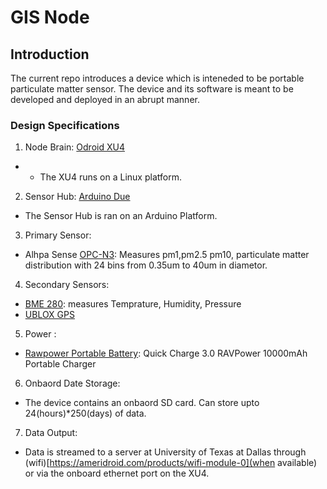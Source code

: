 # GIS Node

## Introduction 
The current repo introduces a device which is inteneded to be portable particulate matter sensor. The device and its software  is meant to be developed and deployed in an abrupt manner.

### Design Specifications  

1. Node Brain: [Odroid XU4](https://ameridroid.com/products/odroid-xu4)
- - The XU4 runs on a Linux platform. 

2. Sensor Hub: [Arduino Due](https://store.arduino.cc/usa/arduino-due)
- The Sensor Hub is ran on an Arduino Platform. 

3. Primary Sensor: 
- Alhpa Sense [OPC-N3](http://www.alphasense.com/WEB1213/wp-content/uploads/2018/02/OPC-N3.pdf): Measures pm1,pm2.5 pm10, particulate matter distribution with 24 bins from  0.35um to 40um in diametor.  

4. Secondary Sensors: 
- [BME 280](http://wiki.seeedstudio.com/Grove-Barometer_Sensor-BME280/): measures Temprature, Humidity, Pressure 
- [UBLOX GPS](https://www.amazon.com/Waterproof-Navigator-Automobile-Navigation-Compatible/dp/B071XY4R26/ref=asc_df_B071XY4R26/?tag=hyprod-20&linkCode=df0&hvadid=312129973570&hvpos=1o4&hvnetw=g&hvrand=10149593131629630592&hvpone=&hvptwo=&hvqmt=&hvdev=c&hvdvcmdl=&hvlocint=&hvlocphy=9026945&hvtargid=pla-378730411150&psc=1) 

5. Power :
- [Rawpower Portable Battery](https://www.amazon.com/RAVPower-10000mAh-Ultra-Slim-High-Density-Li-Polymer/dp/B077CZ8412/ref=sr_1_8?ie=UTF8&qid=1549294766&sr=8-8&keywords=portable+charger&refinements=p_89%3ARAVPower): Quick Charge 3.0 RAVPower 10000mAh Portable Charger  

6. Onbaord Date Storage: 
- The device contains an onbaord SD card. Can store upto 24(hours)*250(days) of data.  

7. Data Output: 
-  Data is streamed to a server at University of Texas at Dallas through (wifi)[https://ameridroid.com/products/wifi-module-0](when available) or via the onboard ethernet port on the XU4. 
